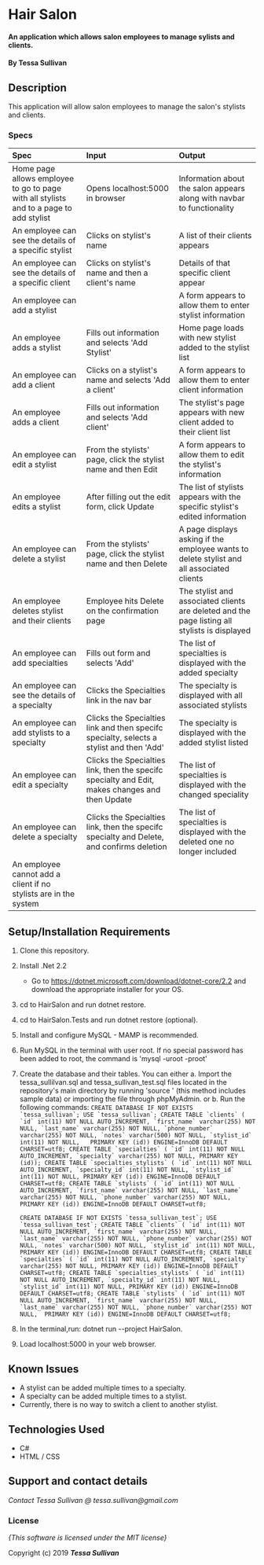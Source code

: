 # Hair Salon

#### An application which allows salon employees to manage sylists and clients.

#### By **Tessa Sullivan**

## Description
This application will allow salon employees to manage the salon's stylists and clients.


### Specs
| Spec | Input | Output |
| :-------------     | :------------- | :------------- |
| Home page allows employee to go to page with all stylists and to a page to add stylist | Opens localhost:5000 in browser | Information about the salon appears along with navbar to functionality|
| An employee can see the details of a specific stylist | Clicks on stylist's name | A list of their clients appears |
| An employee can see the details of a specific client | Clicks on stylist's name and then a client's name | Details of that specific client appear |
| An employee can add a stylist | | A form appears to allow them to enter stylist information | 
| An employee adds a stylist | Fills out information and selects 'Add Stylist' | Home page loads with new stylist added to the stylist list |
| An employee can add a client | Clicks on a stylist's name and selects 'Add a client' | A form appears to allow them to enter client information | 
| An employee adds a client | Fills out information and selects 'Add client'| The stylist's page appears with new client added to their client list |
| An employee can edit a stylist | From the stylists' page, click the stylist name and then Edit | A form appears to allow them to edit the stylist's information|
| An employee edits a stylist | After filling out the edit form, click Update | The list of stylists appears with the specific stylist's edited information |
| An employee can delete a stylist | From the stylists' page, click the stylist name and then Delete | A page displays asking if the employee wants to delete stylist and all associated clients|
| An employee deletes stylist and their clients | Employee hits Delete on the confirmation page | The stylist and associated clients are deleted and the page listing all stylists is displayed |
| An employee can add specialties | Fills out form and selects 'Add' | The list of specialties is displayed with the added specialty|
| An employee can see the details of a specialty | Clicks the Specialties link in the nav bar | The specialty is displayed with all associated stylists|
| An employee can add stylists to a specialty | Clicks the Specialties link and then specifc specialty, selects a stylist and then 'Add'| The specialty is displayed with the added stylist listed |
| An employee can edit a specialty | Clicks the Specialties link, then the specifc specialty and Edit, makes changes and then Update | The list of specialties is displayed with the changed speciality|
| An employee can delete a specialty | Clicks the Specialties link, then the specifc specialty and Delete, and confirms deletion | The list of specialties is displayed with the deleted one no longer included | 
| An employee cannot add a client if no stylists are in the system|


## Setup/Installation Requirements


1. Clone this repository.
2. Install .Net 2.2 
    * Go to https://dotnet.microsoft.com/download/dotnet-core/2.2 and download the appropriate installer for your OS.
3. cd to HairSalon and run dotnet restore.
4. cd to HairSalon.Tests and run dotnet restore (optional).
5. Install and configure MySQL - MAMP is recommended.
6. Run MySQL in the terminal with user root.  If no special password has been added to root, the command is 'mysql -uroot -proot'
7. Create the database and their tables.  You can either 
  a. Import the tessa_sullilvan.sql and tessa_sullivan_test.sql files located in the repository's main directory by running 'source <file>' (this method includes sample data) or importing the file through phpMyAdmin.
  or 
  b. Run the following commands:
    ```CREATE DATABASE IF NOT EXISTS `tessa_sullivan`;
    USE `tessa_sullivan`;
    CREATE TABLE `clients` (
      `id` int(11) NOT NULL AUTO_INCREMENT,
      `first_name` varchar(255) NOT NULL,
      `last_name` varchar(255) NOT NULL,
      `phone_number` varchar(255) NOT NULL,
      `notes` varchar(500) NOT NULL,
      `stylist_id` int(11) NOT NULL,  
      PRIMARY KEY (id))
      ENGINE=InnoDB DEFAULT CHARSET=utf8;
    CREATE TABLE `specialties` (
      `id` int(11) NOT NULL AUTO_INCREMENT,
      `specialty` varchar(255) NOT NULL,
      PRIMARY KEY (id));
    CREATE TABLE `specialties_stylists` (
      `id` int(11) NOT NULL AUTO_INCREMENT,
      `specialty_id` int(11) NOT NULL,
      `stylist_id` int(11) NOT NULL,
      PRIMARY KEY (id))
      ENGINE=InnoDB DEFAULT CHARSET=utf8;
    CREATE TABLE `stylists` (
      `id` int(11) NOT NULL AUTO_INCREMENT,
      `first_name` varchar(255) NOT NULL,
      `last_name` varchar(255) NOT NULL,
      `phone_number` varchar(255) NOT NULL, 
      PRIMARY KEY (id))
      ENGINE=InnoDB DEFAULT CHARSET=utf8;```

    ```CREATE DATABASE IF NOT EXISTS `tessa_sullivan_test`;
    USE `tessa_sullivan_test`;
    CREATE TABLE `clients` (
      `id` int(11) NOT NULL AUTO_INCREMENT,
      `first_name` varchar(255) NOT NULL,
      `last_name` varchar(255) NOT NULL,
      `phone_number` varchar(255) NOT NULL,
      `notes` varchar(500) NOT NULL,
      `stylist_id` int(11) NOT NULL,  
      PRIMARY KEY (id))
      ENGINE=InnoDB DEFAULT CHARSET=utf8;
    CREATE TABLE `specialties` (
      `id` int(11) NOT NULL AUTO_INCREMENT,
      `specialty` varchar(255) NOT NULL,
      PRIMARY KEY (id))
      ENGINE=InnoDB DEFAULT CHARSET=utf8;
    CREATE TABLE `specialties_stylists` (
      `id` int(11) NOT NULL AUTO_INCREMENT,
      `specialty_id` int(11) NOT NULL,
      `stylist_id` int(11) NOT NULL,
      PRIMARY KEY (id))
      ENGINE=InnoDB DEFAULT CHARSET=utf8;
    CREATE TABLE `stylists` (
      `id` int(11) NOT NULL AUTO_INCREMENT,
      `first_name` varchar(255) NOT NULL,
      `last_name` varchar(255) NOT NULL,
      `phone_number` varchar(255) NOT NULL, 
      PRIMARY KEY (id))
      ENGINE=InnoDB DEFAULT CHARSET=utf8;```

8. In the terminal,run: dotnet run --project HairSalon.
9. Load localhost:5000 in your web browser.


## Known Issues
* A stylist can be added multiple times to a specialty.
* A specialty can be added multiple times to a stylist.
* Currently, there is no way to switch a client to another stylist.

## Technologies Used

* C#
* HTML / CSS

## Support and contact details

_Contact Tessa Sullivan @ tessa.sullivan@gmail.com_

### License

*{This software is licensed under the MIT license}*

Copyright (c) 2019 **_Tessa Sullivan_**

